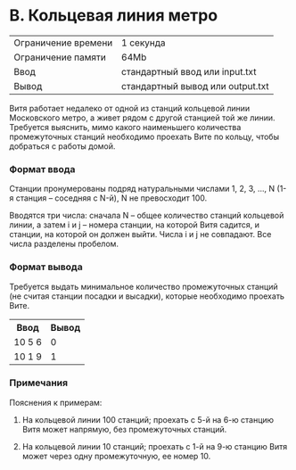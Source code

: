 <h1>B. Кольцевая линия метро</h1>

<table>
   <tr>
    <td>Ограничение времени</td>
    <td>1 секунда</td>
   </tr>
   <tr>
    <td>Ограничение памяти</td>
    <td>64Mb</td>
  </tr>
   <tr>
    <td>Ввод</td>
    <td>стандартный ввод или input.txt</td>
  </tr>
   <tr>
    <td>Вывод</td>
    <td>стандартный вывод или output.txt</td>
  </tr>
 </table>

Витя работает недалеко от одной из станций кольцевой линии Московского метро, а живет рядом с другой станцией той же линии. Требуется выяснить, мимо какого наименьшего количества промежуточных станций необходимо проехать Вите по кольцу, чтобы добраться с работы домой.

### Формат ввода
Станции пронумерованы подряд натуральными числами 1, 2, 3, …, N (1-я станция – соседняя с N-й), N не превосходит 100.

Вводятся три числа: сначала N – общее количество станций кольцевой линии, а затем i и j – номера станции, на которой Витя садится, и станции, на которой он должен выйти. Числа i и j не совпадают. Все числа разделены пробелом.


### Формат вывода
Требуется выдать минимальное количество промежуточных станций (не считая станции посадки и высадки), которые необходимо проехать Вите.



<table>
   <tr>
    <th>Ввод</th>
    <th>Вывод</th>
   </tr>
   <tr>
    <td>10 5 6 </td>
    <td>0</td>
  </tr>
   <tr>
    <td>10 1 9</td>
    <td>1</td>
  </tr>
 </table>
 
 ### Примечания

Пояснения к примерам:

1) На кольцевой линии 100 станций; проехать с 5-й на 6-ю станцию Витя может напрямую, без промежуточных станций.  

2) На кольцевой линии 10 станций; проехать с 1-й на 9-ю станцию Витя может через одну промежуточную, ее номер 10.